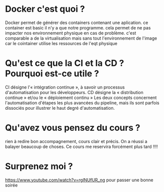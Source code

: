 # Docker c'est quoi ?

Docker permet de générer des containers contenant une aplication. ce container est basic il n'y a que notre programme. cela permet de ne pas impacter nos environnement physique en cas de problème. c'est comparable a de la virtualisation mais sans tout l'environnement de l'image car le cointainer utilise les ressources de l'eqt physique

# Qu'est ce que la CI et la CD ? Pourquoi est-ce utile ?

CI désigne l'« intégration continue », à savoir un processus d'automatisation pour les développeurs.
CD désigne la « distribution continue » et/ou le « déploiement continu » Les deux concepts concernent l'automatisation d'étapes les plus avancées du pipeline, mais ils sont parfois dissociés pour illustrer le haut degré d'automatisation.

# Qu'avez vous pensez du cours ?

rien à redire bon accompagnement, cours clair et précis. On a réussi a balayer beaucoup de choses. Ce cours me reservira forcément plus tard !!!!

# Surprenez moi ?
https://www.youtube.com/watch?v=rglNUfUR_ng pour passer une bonne soirée

